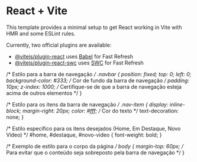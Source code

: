 # React + Vite

This template provides a minimal setup to get React working in Vite with HMR and some ESLint rules.

Currently, two official plugins are available:

- [@vitejs/plugin-react](https://github.com/vitejs/vite-plugin-react/blob/main/packages/plugin-react/README.md) uses [Babel](https://babeljs.io/) for Fast Refresh
- [@vitejs/plugin-react-swc](https://github.com/vitejs/vite-plugin-react-swc) uses [SWC](https://swc.rs/) for Fast Refresh




/* Estilo para a barra de navegação */
.navbar {
  position: fixed;
  top: 0;
  left: 0;
  background-color: #333; /* Cor de fundo da barra de navegação */
  padding: 10px;
  z-index: 1000; /* Certifique-se de que a barra de navegação esteja acima de outros elementos */
}

/* Estilo para os itens da barra de navegação */
.nav-item {
  display: inline-block;
  margin-right: 20px;
  color: #fff; /* Cor do texto */
  text-decoration: none;
}

/* Estilo específico para os itens desejados (Home, Em Destaque, Novo Vídeo) */
#home, #destaque, #novo-video {
  font-weight: bold;
}

/* Exemplo de estilo para o corpo da página */
body {
  margin-top: 60px; /* Para evitar que o conteúdo seja sobreposto pela barra de navegação */
}
